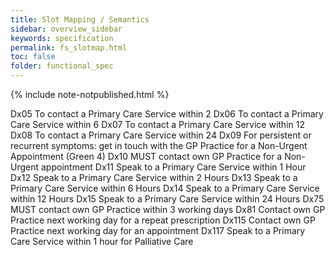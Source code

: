 ```yaml
---
title: Slot Mapping / Semantics
sidebar: overview_sidebar
keywords: specification
permalink: fs_slotmap.html
toc: false
folder: functional_spec
---
```


{% include note-notpublished.html %}

Dx05 To contact a Primary Care Service within 2
Dx06 To contact a Primary Care Service within 6
Dx07 To contact a Primary Care Service within 12
Dx08 To contact a Primary Care Service within 24
Dx09 For persistent or recurrent symptoms: get in touch with the GP Practice for a Non-Urgent Appointment (Green 4)
Dx10 MUST contact own GP Practice for a Non-Urgent appointment
Dx11 Speak to a Primary Care Service within 1 Hour
Dx12 Speak to a Primary Care Service within 2 Hours
Dx13 Speak to a Primary Care Service within 6 Hours
Dx14 Speak to a Primary Care Service within 12 Hours
Dx15 Speak to a Primary Care Service within 24 Hours
Dx75 MUST contact own GP Practice within 3 working days
Dx81 Contact own GP Practice next working day for a repeat prescription
Dx115 Contact own GP Practice next working day for an appointment
Dx117 Speak to a Primary Care Service within 1 hour for Palliative Care
